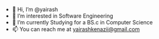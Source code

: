 - 👋 Hi, I’m @yairash
- 👀 I’m interested in Software Engineering
- 🌱 I’m currently Studying for a BS.c in Computer Science
- 📫 You can reach me at yairashkenazii@gmail.com

<!---
yairash/yairash is a ✨ special ✨ repository because its `README.md` (this file) appears on your GitHub profile.
You can click the Preview link to take a look at your changes.
--->
